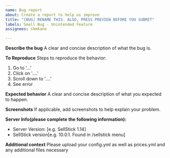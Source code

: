 ```yaml
---
name: Bug report
about: Create a report to help us improve
title: "[BUG] RENAME THIS. ALSO, PRESS PREVIEW BEFORE YOU SUBMIT"
labels: Small Bug - Unintended Feature
assignees: shmkane

---
```


**Describe the bug**
A clear and concise description of what the bug is.

**To Reproduce**
Steps to reproduce the behavior:
1. Go to '...'
2. Click on '....'
3. Scroll down to '....'
4. See error

**Expected behavior**
A clear and concise description of what you expected to happen.

**Screenshots**
If applicable, add screenshots to help explain your problem.

**Server Info(please complete the following information):**
 - Server Version: [e.g. SellStick 1.14]
 - SellStick version[e.g. 10.0.1. Found in /sellstick menu]


**Additional context**
Please upload your config.yml as well as prices.yml and any additional files necessary
